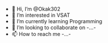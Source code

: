 - 👋 Hi, I’m @Okak302
- 👀 I’m interested in VSAT
- 🌱 I’m currently learning Programming
- 💞️ I’m looking to collaborate on -...-
- 📫 How to reach me -...-
